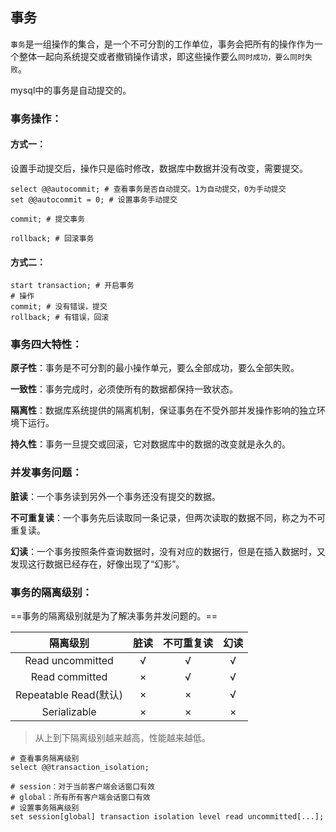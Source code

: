 ## **事务**

`事务`是一组操作的集合，是一个不可分割的工作单位，事务会把所有的操作作为一个整体一起向系统提交或者撤销操作请求，即这些操作要么`同时成功，要么同时失败`。

 

mysql中的事务是自动提交的。



### 事务操作：

#### 方式一：

设置手动提交后，操作只是临时修改，数据库中数据并没有改变，需要提交。

```mysql
select @@autocommit; # 查看事务是否自动提交。1为自动提交，0为手动提交
set @@autocommit = 0; # 设置事务手动提交

commit; # 提交事务

rollback; # 回滚事务
```



#### 方式二：

```mysql
start transaction; # 开启事务
# 操作
commit; # 没有错误，提交
rollback; # 有错误，回滚
```





### 事务四大特性：

**原子性**：事务是不可分割的最小操作单元，要么全部成功，要么全部失败。

**一致性**：事务完成时，必须使所有的数据都保持一致状态。

**隔离性**：数据库系统提供的隔离机制，保证事务在不受外部并发操作影响的独立环境下运行。

**持久性**：事务一旦提交或回滚，它对数据库中的数据的改变就是永久的。



### 并发事务问题：

**脏读**：一个事务读到另外一个事务还没有提交的数据。

**不可重复读**：一个事务先后读取同一条记录，但两次读取的数据不同，称之为不可重复读。

**幻读**：一个事务按照条件查询数据时，没有对应的数据行，但是在插入数据时，又发现这行数据已经存在，好像出现了“幻影”。



### 事务的隔离级别：

==事务的隔离级别就是为了解决事务并发问题的。==

|       隔离级别        | 脏读 | 不可重复读 | 幻读 |
| :-------------------: | :--: | :--------: | :--: |
|   Read uncommitted    |  √   |     √      |  √   |
|    Read committed     |  ×   |     √      |  √   |
| Repeatable Read(默认) |  ×   |     ×      |  √   |
|     Serializable      |  ×   |     ×      |  ×   |

> 从上到下隔离级别越来越高，性能越来越低。

```mysql
# 查看事务隔离级别
select @@transaction_isolation;

# session：对于当前客户端会话窗口有效
# global：所有所有客户端会话窗口有效
# 设置事务隔离级别
set session[global] transaction isolation level read uncommitted[...];
```
